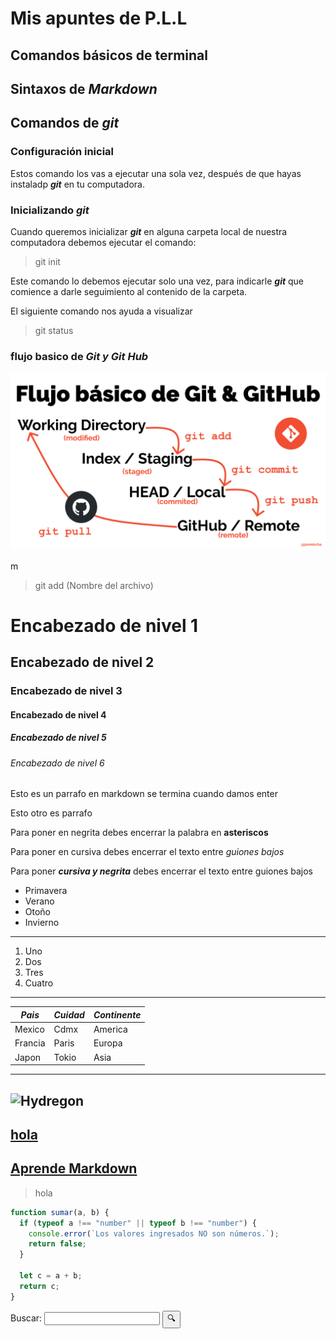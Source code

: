 # Mis apuntes de P.L.L

## Comandos básicos de terminal

## Sintaxos de __*Markdown*__

## Comandos de *__git__*

### Configuración inicial

Estos comando los vas a ejecutar una sola vez, después de que hayas instaladp __*git*__ en tu computadora.



### Inicializando __*git*__

Cuando queremos inicializar __*git*__ en alguna carpeta local de nuestra computadora debemos ejecutar el comando:

> git init

Este comando lo debemos ejecutar solo una vez, para indicarle __*git*__ que comience a darle seguimiento al contenido de la carpeta.

El siguiente comando nos ayuda a visualizar 

> git status

### flujo basico  de __*Git y Git Hub*__

![alt text](image.png)

m
> git add (Nombre del archivo) 
# Encabezado de nivel 1

## Encabezado de nivel 2

### Encabezado de nivel 3

#### Encabezado de nivel 4

##### Encabezado de nivel 5

###### Encabezado de nivel 6

Esto es un parrafo en markdown se termina cuando damos enter

 Esto otro es parrafo

Para poner en negrita debes encerrar la palabra en **asteriscos**

Para poner en cursiva debes encerrar el texto entre _guiones bajos_

Para poner **_cursiva y negrita_** debes encerrar el texto entre guiones bajos

- Primavera
- Verano
- Otoño
- Invierno
---
1. Uno
2. Dos
1. Tres 
1. Cuatro
---
| _Pais_ | _Cuidad_ | _Continente_ |
|-|-|-|
| Mexico | Cdmx | America |
| Francia | Paris | Europa | 
| Japon | Tokio | Asia |

---
![Hydregon](https://th.bing.com/th/id/R.faaa3e5c73e803c7bfe194031221c74e?rik=S5LIEBOlHIStow&pid=ImgRaw&r=0)
---
[hola](https://www.bing.com/images/search?q=hydreigon&form=HDRSC3&first=1)
---
[Aprende Markdown](https://jonmircha.com/markdown)
---

>hola

```js
function sumar(a, b) {
  if (typeof a !== "number" || typeof b !== "number") {
    console.error(`Los valores ingresados NO son números.`);
    return false;
  }

  let c = a + b;
  return c;
}
```

<form>
  <label for="q">Buscar:</label>
  <input type="search" name="q" id="q" required />
  <input type="submit" value="🔍" />
</form>

<!--haoiska-->

